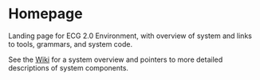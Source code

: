 # Homepage
Landing page for ECG 2.0 Environment, with overview of system and links to tools, grammars, and system code.

See the [Wiki](https://github.com/icsi-berkeley/homepage/wiki) for a system overview and pointers to more detailed descriptions of system components.
